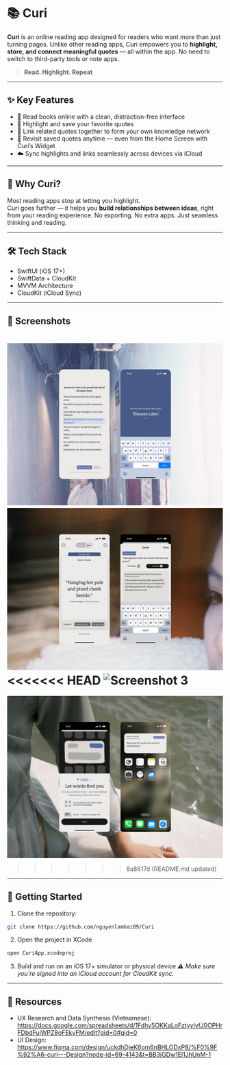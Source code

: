 # 📚 Curi

**Curi** is an online reading app designed for readers who want more than just turning pages. Unlike other reading apps, Curi empowers you to **highlight, store, and connect meaningful quotes** — all within the app. No need to switch to third-party tools or note apps.

> **Read. Highlight. Repeat**

---

## ✨ Key Features

- 📖 Read books online with a clean, distraction-free interface  
- 🔖 Highlight and save your favorite quotes  
- 🔗 Link related quotes together to form your own knowledge network  
- 🧠 Revisit saved quotes anytime — even from the Home Screen with Curi’s Widget
- ☁️ Sync highlights and links seamlessly across devices via iCloud

---

## 🧠 Why Curi?

Most reading apps stop at letting you highlight.  
Curi goes further — it helps you **build relationships between ideas**, right from your reading experience. No exporting. No extra apps. Just seamless thinking and reading.

---

## 🛠️ Tech Stack

- SwiftUI (iOS 17+)
- SwiftData + CloudKit
- MVVM Architecture
- CloudKit (iCloud Sync)

---

## 📸 Screenshots

![Screenshot 1](Screenshots/screenshot1.png)
![Screenshot 2](Screenshots/screenshot2.png)
<<<<<<< HEAD
![Screenshot 3](Screenshots/screenshot3png)
=======
![Screenshot 3](Screenshots/screenshot3.png)
>>>>>>> 8a8617d (README.md updated)


---

## 🚀 Getting Started

1. Clone the repository:
```bash
git clone https://github.com/nguyenlamhai89/Curi
```

2. Open the project in XCode
```bash
open CuriApp.xcodeproj
```

3. Build and run on an iOS 17+ simulator or physical device
_⚠️ Make sure you’re signed into an iCloud account for CloudKit sync._

---

## 📝 Resources

- UX Research and Data Synthesis (Vietnamese): https://docs.google.com/spreadsheets/d/1Fdhy5OKKaLoFztyylyfJ0OPHrFDbdFujWPZ8oFEkvFM/edit?gid=0#gid=0
- UI Design: https://www.figma.com/design/uckdhDjeK6om6nBHLODxP8/%F0%9F%92%A6-curi---Design?node-id=69-4143&t=BB3jGDw1El1JhUnM-1

